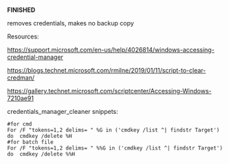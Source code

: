 **FINISHED**

removes credentials, makes no backup copy

Resources:

https://support.microsoft.com/en-us/help/4026814/windows-accessing-credential-manager

https://blogs.technet.microsoft.com/rmilne/2019/01/11/script-to-clear-credman/

https://gallery.technet.microsoft.com/scriptcenter/Accessing-Windows-7210ae91

credentials_manager_cleaner snippets:

```batch
#for cmd
For /F "tokens=1,2 delims= " %G in ('cmdkey /list ^| findstr Target') do  cmdkey /delete %H
#for batch file
For /F "tokens=1,2 delims= " %%G in ('cmdkey /list ^| findstr Target') do  cmdkey /delete %%H
```
